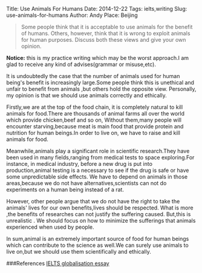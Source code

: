 Title: Use Animals For Humans
Date: 2014-12-22
Tags: ielts,writing
Slug: use-animals-for-humans
Author: Andy
Place: Beijing

>Some people think that it is acceptable to use animals for the benefit of humans. Others, however, think that it is wrong to exploit animals for human purposes. Discuss both these views and give your own opinion.

**Notice:** this is my practice writing  which may be the worst approach.I am glad to receive any kind of advises(grammar or misuse,etc).

It is undoubtedly the case that the number of animals used for human being's benefit  is increasingly large.Some people think
this is unethical and unfair to benefit from animals ,but others hold the opposite view. Personally, my opinion is that we should
use animals correctly and ethically.

Firstly,we are at the top of the food chain, it is completely  natural to kill animals for food.There are thousands of animal farms all over the world which provide chicken,beef and so on,
Without them,many people will encounter starving,because meat is main food that provide protein and nutrition for human beings.In order to live on, we have to raise and kill animals for food.

Meanwhile,animals play a significant role in scientific research.They have been used in many fields,ranging from medical tests to space exploring.For instance,
in medical industry, before a new drug is put into production,animal testing is a necessary to see if the drug is safe or have some unpredictable side effects.
We have to depend on animals in those areas,because we do not have alternatives,scientists can not do experiments on a human being instead of a rat.

However, other people argue that we do not have the right to take the animals' lives for our own benefits,lives should be
respected. What is more ,the benefits of researches can not justify the suffering caused. But,this is unrealistic .
We should focus on how to minimize the sufferings that animals experienced when used by people.

In sum,animal is an extremely important source of food for human beings which can contribute to the science as well.We can surely use
animals to live on,but we should use them scientifically and ethically.




###References
[IELTS globalisation essay](http://ielts-simon.com/ielts-help-and-english-pr/2011/06/ielts-writing-task-2-gender-and-university-essay.html)

